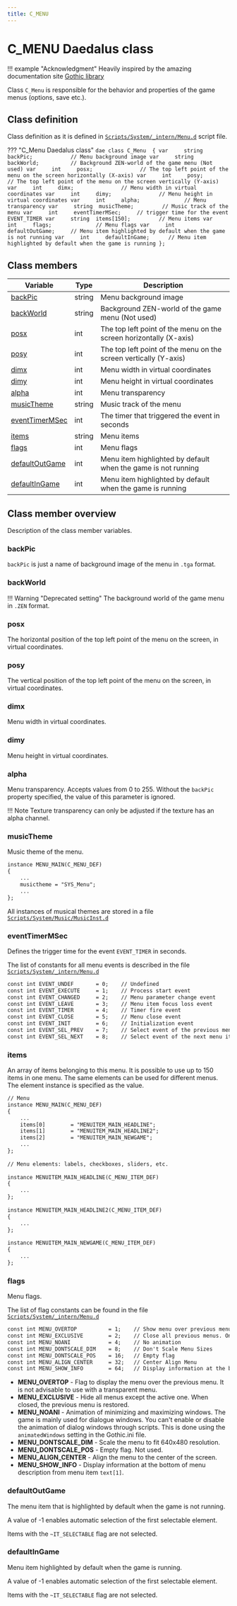 ```yaml
---
title: C_MENU
---
```


# C_MENU Daedalus class

!!! example "Acknowledgment"
    Heavily inspired by the amazing documentation site [Gothic library](http://www.gothic-library.ru)

Class `C_Menu` is responsible for the behavior and properties of the game menus (options, save etc.).
## Class definition
Class definition as it is defined in [`Scripts/System/_intern/Menu.d`](https://github.com/VaanaCZ/gothic-2-addon-scripts/blob/Unified-EN/_work/Data/Scripts/System/_intern/Menu.d) script file. 

??? "C_Menu Daedalus class"
    ```dae
    class C_Menu 
    {
        var     string  backPic;            // Menu background image
        var     string  backWorld;          // Background ZEN-world of the game menu (Not used)
        var     int     posx;               // The top left point of the menu on the screen horizontally (X-axis)
        var     int     posy;               // The top left point of the menu on the screen vertically (Y-axis)
        var     int     dimx;               // Menu width in virtual coordinates
        var     int     dimy;               // Menu height in virtual coordinates
        var     int     alpha;              // Menu transparency
        var     string  musicTheme;         // Music track of the menu
        var     int     eventTimerMSec;     // trigger time for the event EVENT_TIMER
        var     string  items[150];         // Menu items
        var     int     flags;              // Menu flags
        var     int     defaultOutGame;     // Menu item highlighted by default when the game is not running
        var     int     defaultInGame;      // Menu item highlighted by default when the game is running
    };
    ```

## Class members

| Variable                          | Type   | Description                                                                         |
|-----------------------------------|--------|-------------------------------------------------------------------------------------|
| [backPic](#backpic)               | string | Menu background image                                                               |
| [backWorld](#backworld)           | string | Background ZEN-world of the game menu (Not used)                                    |
| [posx](#posx)                     | int    | The top left point of the menu on the screen horizontally (X-axis)                  |
| [posy](#posy)                     | int    | The top left point of the menu on the screen vertically (Y-axis)                    |
| [dimx](#dimx)                     | int    | Menu width in virtual coordinates                                                   |
| [dimy](#dimy)                     | int    | Menu height in virtual coordinates                                                  |
| [alpha](#alpha)                   | int    | Menu transparency                                                                   |
| [musicTheme](#musictheme)         | string | Music track of the menu                                                             |
| [eventTimerMSec](#eventtimermsec) | int    | The timer that triggered the event in seconds                                       |
| [items](#items)                   | string | Menu items                                                                          |
| [flags](#flags)                   | int    | Menu flags                                                                          |
| [defaultOutGame](#defaultoutgame) | int    | Menu item highlighted by default when the game is not running                       |
| [defaultInGame](#defaultingame)   | int    | Menu item highlighted by default when the game is running                           |


## Class member overview
Description of the class member variables.

### backPic
`backPic` is just a name of background image of the menu in `.tga` format.

### backWorld
!!! Warning "Deprecated setting"
    The background world of the game menu in `.ZEN` format.

### posx
The horizontal position of the top left point of the menu on the screen, in virtual coordinates. 

### posy
The vertical position of the top left point of the menu on the screen, in virtual coordinates. 

### dimx
Menu width in virtual coordinates.

### dimy
Menu height in virtual coordinates.

### alpha
Menu transparency. Accepts values ​​from 0 to 255. Without the `backPic` property specified, the value of this parameter is ignored. 

!!! Note
    Texture transparency can only be adjusted if the texture has an alpha channel.

### musicTheme
Music theme of the menu.
```dae
instance MENU_MAIN(C_MENU_DEF)
{
    ...
    musictheme = "SYS_Menu";
    ...
};
```
All instances of musical themes are stored in a file [`Scripts/System/Music/MusicInst.d`](https://github.com/VaanaCZ/gothic-2-addon-scripts/blob/Unified-EN/_work/Data/Scripts/System/Music/MusicInst.d)

### eventTimerMSec
Defines the trigger time for the event `EVENT_TIMER` in seconds.

The list of constants for all menu events is described in the file [`Scripts/System/_intern/Menu.d`](https://github.com/VaanaCZ/gothic-2-addon-scripts/blob/Unified-EN/_work/Data/Scripts/System/_intern/Menu.d#L51)

```dae
const int EVENT_UNDEF       = 0;    // Undefined
const int EVENT_EXECUTE     = 1;    // Process start event
const int EVENT_CHANGED     = 2;    // Menu parameter change event
const int EVENT_LEAVE       = 3;    // Menu item focus loss event
const int EVENT_TIMER       = 4;    // Timer fire event
const int EVENT_CLOSE       = 5;    // Menu close event
const int EVENT_INIT        = 6;    // Initialization event
const int EVENT_SEL_PREV    = 7;    // Select event of the previous menu item
const int EVENT_SEL_NEXT    = 8;    // Select event of the next menu item
```

### items
An array of items belonging to this menu. It is possible to use up to 150 items in one menu. The same elements can be used for different menus. The element instance is specified as the value. 

```dae
// Menu
instance MENU_MAIN(C_MENU_DEF)
{
    ...
    items[0]        = "MENUITEM_MAIN_HEADLINE";         
    items[1]        = "MENUITEM_MAIN_HEADLINE2";
    items[2]        = "MENUITEM_MAIN_NEWGAME";
    ...
};
 
// Menu elements: labels, checkboxes, sliders, etc.
 
instance MENUITEM_MAIN_HEADLINE(C_MENU_ITEM_DEF)
{
    ...
};
 
instance MENUITEM_MAIN_HEADLINE2(C_MENU_ITEM_DEF)
{
    ...
};
 
instance MENUITEM_MAIN_NEWGAME(C_MENU_ITEM_DEF)
{
    ...
};
```

### flags
Menu flags. 

The list of flag constants can be found in the file [`Scripts/System/_intern/Menu.d`](https://github.com/VaanaCZ/gothic-2-addon-scripts/blob/Unified-EN/_work/Data/Scripts/System/_intern/Menu.d#L43)


```dae
const int MENU_OVERTOP          = 1;    // Show menu over previous menu or in game
const int MENU_EXCLUSIVE        = 2;    // Close all previous menus. Only the active menu is displayed
const int MENU_NOANI            = 4;    // No animation
const int MENU_DONTSCALE_DIM    = 8;    // Don't Scale Menu Sizes
const int MENU_DONTSCALE_POS    = 16;   // Empty flag
const int MENU_ALIGN_CENTER     = 32;   // Center Align Menu
const int MENU_SHOW_INFO        = 64;   // Display information at the bottom of the description menu from menu items text[1]
```

- **MENU_OVERTOP** - Flag to display the menu over the previous menu. It is not advisable to use with a transparent menu.
- **MENU_EXCLUSIVE** - Hide all menus except the active one. When closed, the previous menu is restored.
- **MENU_NOANI** - Animation of minimizing and maximizing windows. The game is mainly used for dialogue windows. You can't enable or disable the animation of dialog windows through scripts. This is done using the `animatedWindows` setting in the Gothic.ini file.
- **MENU_DONTSCALE_DIM** - Scale the menu to fit 640x480 resolution.
- **MENU_DONTSCALE_POS** - Empty flag. Not used.
- **MENU_ALIGN_CENTER** - Align the menu to the center of the screen.
- **MENU_SHOW_INFO** - Display information at the bottom of menu description from menu item `text[1]`.

### defaultOutGame
The menu item that is highlighted by default when the game is not running.

A value of -1 enables automatic selection of the first selectable element.

Items with the `~IT_SELECTABLE` flag are not selected.

### defaultInGame
Menu item highlighted by default when the game is running.

A value of -1 enables automatic selection of the first selectable element.

Items with the `~IT_SELECTABLE` flag are not selected.

